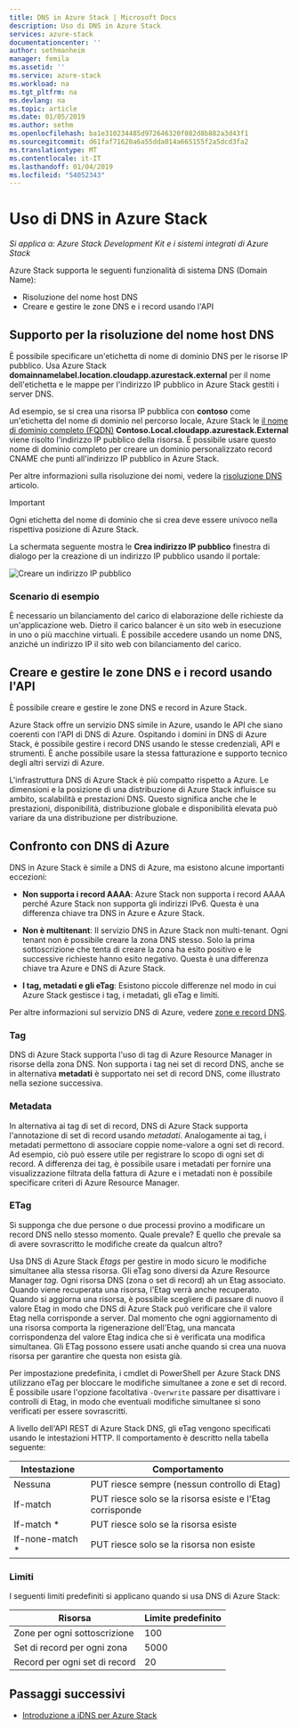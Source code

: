 ```yaml
---
title: DNS in Azure Stack | Microsoft Docs
description: Uso di DNS in Azure Stack
services: azure-stack
documentationcenter: ''
author: sethmanheim
manager: femila
ms.assetid: ''
ms.service: azure-stack
ms.workload: na
ms.tgt_pltfrm: na
ms.devlang: na
ms.topic: article
ms.date: 01/05/2019
ms.author: sethm
ms.openlocfilehash: ba1e310234485d972646320f082d8b882a3d43f1
ms.sourcegitcommit: d61faf71620a6a55dda014a665155f2a5dcd3fa2
ms.translationtype: MT
ms.contentlocale: it-IT
ms.lasthandoff: 01/04/2019
ms.locfileid: "54052343"
---
```

# <a name="using-dns-in-azure-stack"></a>Uso di DNS in Azure Stack

*Si applica a: Azure Stack Development Kit e i sistemi integrati di Azure Stack*

Azure Stack supporta le seguenti funzionalità di sistema DNS (Domain Name):

* Risoluzione del nome host DNS
* Creare e gestire le zone DNS e i record usando l'API

## <a name="support-for-dns-hostname-resolution"></a>Supporto per la risoluzione del nome host DNS

È possibile specificare un'etichetta di nome di dominio DNS per le risorse IP pubblico. Usa Azure Stack **domainnamelabel.location.cloudapp.azurestack.external** per il nome dell'etichetta e le mappe per l'indirizzo IP pubblico in Azure Stack gestiti i server DNS.

Ad esempio, se si crea una risorsa IP pubblica con **contoso** come un'etichetta del nome di dominio nel percorso locale, Azure Stack le [il nome di dominio completo (FQDN)](https://en.wikipedia.org/wiki/Fully_qualified_domain_name)  **Contoso.Local.cloudapp.azurestack.External** viene risolto l'indirizzo IP pubblico della risorsa. È possibile usare questo nome di dominio completo per creare un dominio personalizzato record CNAME che punti all'indirizzo IP pubblico in Azure Stack.

Per altre informazioni sulla risoluzione dei nomi, vedere la [risoluzione DNS](../../dns/dns-for-azure-services.md?toc=%2fazure%2fvirtual-machines%2fwindows%2ftoc.json) articolo.

> [!IMPORTANT]
> Ogni etichetta del nome di dominio che si crea deve essere univoco nella rispettiva posizione di Azure Stack.

La schermata seguente mostra le **Crea indirizzo IP pubblico** finestra di dialogo per la creazione di un indirizzo IP pubblico usando il portale:

![Creare un indirizzo IP pubblico](media/azure-stack-whats-new-dns/image01.png)

### <a name="example-scenario"></a>Scenario di esempio

È necessario un bilanciamento del carico di elaborazione delle richieste da un'applicazione web. Dietro il carico balancer è un sito web in esecuzione in uno o più macchine virtuali. È possibile accedere usando un nome DNS, anziché un indirizzo IP il sito web con bilanciamento del carico.

## <a name="create-and-manage-dns-zones-and-records-using-the-api"></a>Creare e gestire le zone DNS e i record usando l'API

È possibile creare e gestire le zone DNS e record in Azure Stack.

Azure Stack offre un servizio DNS simile in Azure, usando le API che siano coerenti con l'API di DNS di Azure.  Ospitando i domini in DNS di Azure Stack, è possibile gestire i record DNS usando le stesse credenziali, API e strumenti. È anche possibile usare la stessa fatturazione e supporto tecnico degli altri servizi di Azure.

L'infrastruttura DNS di Azure Stack è più compatto rispetto a Azure. Le dimensioni e la posizione di una distribuzione di Azure Stack influisce su ambito, scalabilità e prestazioni DNS. Questo significa anche che le prestazioni, disponibilità, distribuzione globale e disponibilità elevata può variare da una distribuzione per distribuzione.

## <a name="comparison-with-azure-dns"></a>Confronto con DNS di Azure

DNS in Azure Stack è simile a DNS di Azure, ma esistono alcune importanti eccezioni:

* **Non supporta i record AAAA**: Azure Stack non supporta i record AAAA perché Azure Stack non supporta gli indirizzi IPv6. Questa è una differenza chiave tra DNS in Azure e Azure Stack.

* **Non è multitenant**: Il servizio DNS in Azure Stack non multi-tenant. Ogni tenant non è possibile creare la zona DNS stesso. Solo la prima sottoscrizione che tenta di creare la zona ha esito positivo e le successive richieste hanno esito negativo. Questa è una differenza chiave tra Azure e DNS di Azure Stack.

* **I tag, metadati e gli eTag**: Esistono piccole differenze nel modo in cui Azure Stack gestisce i tag, i metadati, gli eTag e limiti.

Per altre informazioni sul servizio DNS di Azure, vedere [zone e record DNS](../../dns/dns-zones-records.md).

### <a name="tags"></a>Tag

DNS di Azure Stack supporta l'uso di tag di Azure Resource Manager in risorse della zona DNS. Non supporta i tag nei set di record DNS, anche se in alternativa **metadati** è supportato nei set di record DNS, come illustrato nella sezione successiva.

### <a name="metadata"></a>Metadata

In alternativa ai tag di set di record, DNS di Azure Stack supporta l'annotazione di set di record usando *metadati*. Analogamente ai tag, i metadati permettono di associare coppie nome-valore a ogni set di record. Ad esempio, ciò può essere utile per registrare lo scopo di ogni set di record. A differenza dei tag, è possibile usare i metadati per fornire una visualizzazione filtrata della fattura di Azure e i metadati non è possibile specificare criteri di Azure Resource Manager.

### <a name="etags"></a>ETag

Si supponga che due persone o due processi provino a modificare un record DNS nello stesso momento. Quale prevale? E quello che prevale sa di avere sovrascritto le modifiche create da qualcun altro?

Usa DNS di Azure Stack *Etags* per gestire in modo sicuro le modifiche simultanee alla stessa risorsa. Gli eTag sono diversi da Azure Resource Manager *tag*. Ogni risorsa DNS (zona o set di record) ah un Etag associato. Quando viene recuperata una risorsa, l'Etag verrà anche recuperato. Quando si aggiorna una risorsa, è possibile scegliere di passare di nuovo il valore Etag in modo che DNS di Azure Stack può verificare che il valore Etag nella corrisponde a server. Dal momento che ogni aggiornamento di una risorsa comporta la rigenerazione dell'Etag, una mancata corrispondenza del valore Etag indica che si è verificata una modifica simultanea. Gli ETag possono essere usati anche quando si crea una nuova risorsa per garantire che questa non esista già.

Per impostazione predefinita, i cmdlet di PowerShell per Azure Stack DNS utilizzano eTag per bloccare le modifiche simultanee a zone e set di record. È possibile usare l'opzione facoltativa `-Overwrite` passare per disattivare i controlli di Etag, in modo che eventuali modifiche simultanee si sono verificati per essere sovrascritti.

A livello dell'API REST di Azure Stack DNS, gli eTag vengono specificati usando le intestazioni HTTP. Il comportamento è descritto nella tabella seguente:

| Intestazione | Comportamento|
|--------|---------|
| Nessuna   | PUT riesce sempre (nessun controllo di Etag)|
| If-match| PUT riesce solo se la risorsa esiste e l'Etag corrisponde|
| If-match *| PUT riesce solo se la risorsa esiste|
| If-none-match *| PUT riesce solo se la risorsa non esiste|

### <a name="limits"></a>Limiti

I seguenti limiti predefiniti si applicano quando si usa DNS di Azure Stack:

| Risorsa| Limite predefinito|
|---------|--------------|
| Zone per ogni sottoscrizione| 100|
| Set di record per ogni zona| 5000|
| Record per ogni set di record| 20|

## <a name="next-steps"></a>Passaggi successivi

- [Introduzione a iDNS per Azure Stack](azure-stack-understanding-dns.md)
